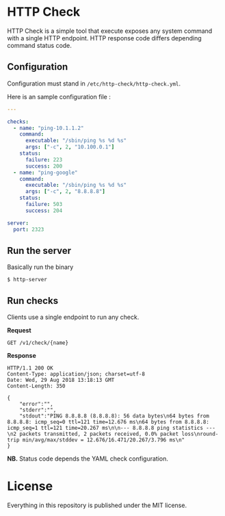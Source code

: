 # HTTP Check

HTTP Check is a simple tool that execute exposes any system command with a single HTTP endpoint. HTTP response code
differs depending command status code.

## Configuration

Configuration must stand in `/etc/http-check/http-check.yml`.

Here is an sample configuration file :

```yaml
---

checks:
  - name: "ping-10.1.1.2"
    command:
      executable: "/sbin/ping %s %d %s"
      args: ["-c", 2, "10.100.0.1"]
    status:
      failure: 223
      success: 200
  - name: "ping-google"
    command:
      executable: "/sbin/ping %s %d %s"
      args: ["-c", 2, "8.8.8.8"]
    status:
      failure: 503
      success: 204

server:
  port: 2323
```

## Run the server

Basically run the binary

```
$ http-server
```

## Run checks

Clients use a single endpoint to run any check.

__Request__

```
GET /v1/check/{name}
```

__Response__

```
HTTP/1.1 200 OK
Content-Type: application/json; charset=utf-8
Date: Wed, 29 Aug 2018 13:18:13 GMT
Content-Length: 350

{
    "error":"",
    "stderr":"",
    "stdout":"PING 8.8.8.8 (8.8.8.8): 56 data bytes\n64 bytes from 8.8.8.8: icmp_seq=0 ttl=121 time=12.676 ms\n64 bytes from 8.8.8.8: icmp_seq=1 ttl=121 time=20.267 ms\n\n--- 8.8.8.8 ping statistics ---\n2 packets transmitted, 2 packets received, 0.0% packet loss\nround-trip min/avg/max/stddev = 12.676/16.471/20.267/3.796 ms\n"
}
```

__NB.__ Status code depends the YAML check configuration.

# License

Everything in this repository is published under the MIT license.
